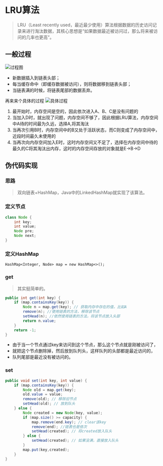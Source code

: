 # LRU算法
> LRU（Least recently used，最近最少使用）算法根据数据的历史访问记录来进行淘汰数据，其核心思想是“如果数据最近被访问过，那么将来被访问的几率也更高”。

## 一般过程
![过程图](https://pic4.zhimg.com/80/v2-71b21233c615b1ce899cd4bd3122cbab_1440w.jpg)

- 新数据插入到链表头部；
- 每当缓存命中（即缓存数据被访问），则将数据移到链表头部；
- 当链表满的时候，将链表尾部的数据丢弃。

再来来个具体的过程
![具体过程](https://pic3.zhimg.com/80/v2-998b52e7534278b364e439bbeaf61d5e_1440w.jpg)

1. 最开始时，内存空间是空的，因此依次进入A、B、C是没有问题的
2. 当加入D时，就出现了问题，内存空间不够了，因此根据LRU算法，内存空间中A待的时间最为久远，选择A,将其淘汰
3. 当再次引用B时，内存空间中的B又处于活跃状态，而C则变成了内存空间中，近段时间最久未使用的
4. 当再次向内存空间加入E时，这时内存空间又不足了，选择在内存空间中待的最久的C将其淘汰出内存，这时的内存空间存放的对象就是E->B->D

## 伪代码实现

### 思路
> 双向链表+HashMap，Java中的LinkedHashMap就实现了该算法。

### 定义节点
```java
class Node {
    int key;
    int value;
    Node pre;
    Node next;
}
```
### 定义HashMap
`HashMap<Integer, Node> map = new HashMap<>();`

### get
> 其实挺简单的。
```java
public int get(int key) {
    if (map.containsKey(key)) {
        Node n = map.get(key); // 获取内存中存在的值，比如A
        remove(n); //使用链表的方法，移除该节点
        setHead(n); //依然使用链表的方法，将该节点放入头部
        return n.value;
    } 
    return -1;
}
```
- 由于当一个节点通过key来访问到这个节点，那么这个节点就是刚被访问了，
- 就把这个节点删除掉，然后放到队列头，这样队列的头部都是最近访问的，
- 队列尾部是最近没有被访问的。

### set
```java
public void set(int key, int value) {
    if (map.containsKey(key)) {
        Node old = map.get(key);
        old.value = value;
        remove(old); // 移除旧节点
        setHead(old); // 放到队头
    } else {
        Node created = new Node(key, value);
        if (map.size() >= capacity) {
            map.remove(end.key); // clear该key
            remove(end); //链表也是依次
            setHead(created); // 将created放入队头
        } else {
            setHead(created); // 如果没满，直接放入队头
        }
        map.put(key,created);
    }
}
```